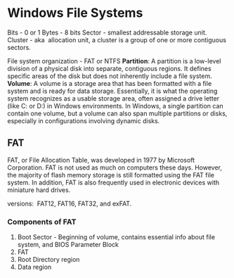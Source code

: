 # Windows File Systems

Bits - 0 or 1
Bytes - 8 bits
Sector - smallest addressable storage unit.
Cluster - aka  allocation unit, a cluster is a group of one or more contiguous sectors.

File system organization - FAT or NTFS
**Partition**: A partition is a low-level division of a physical disk into separate, contiguous regions. It defines specific areas of the disk but does not inherently include a file system.
**Volume**: A volume is a storage area that has been formatted with a file system and is ready for data storage. Essentially, it is what the operating system recognizes as a usable storage area, often assigned a drive letter (like C: or D:) in Windows environments. In Windows, a single partition can contain one volume, but a volume can also span multiple partitions or disks, especially in configurations involving dynamic disks.

## FAT
FAT, or File Allocation Table, was developed in 1977 by Microsoft Corporation. FAT is not used as much on computers these days. However, the majority of flash memory storage is still formatted using the FAT file system. In addition, FAT is also frequently used in electronic devices with miniature hard drives.

versions:  FAT12, FAT16, FAT32, and exFAT.
### Components of FAT

1. Boot Sector - Beginning of volume, contains essential info about file system, and BIOS Parameter Block
2. FAT
3. Root Directory region
4. Data region